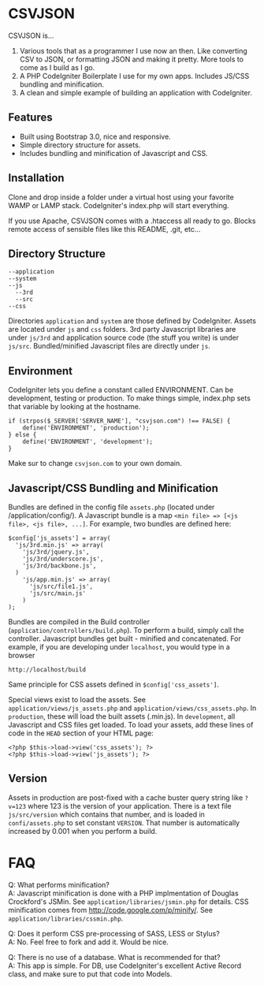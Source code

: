 CSVJSON
=======

CSVJSON is...

1.  Various tools that as a programmer I use now an then. Like converting CSV to JSON, or formatting JSON and making it pretty. More tools to come as I build as I go.
2.  A PHP CodeIgniter Boilerplate I use for my own apps. Includes JS/CSS bundling and minification.
3.  A clean and simple example of building an application with CodeIgniter.


Features
--------

- Built using Bootstrap 3.0, nice and responsive.
- Simple directory structure for assets.
- Includes bundling and minification of Javascript and CSS.


Installation
------------

Clone and drop inside a folder under a virtual host using your favorite WAMP or LAMP stack. CodeIgniter's index.php will start everything.

If you use Apache, CSVJSON comes with a .htaccess all ready to go. Blocks remote access of sensible files like this README, .git, etc...


Directory Structure
-------------------
```
--application
--system
--js
  --3rd
  --src
--css
```
Directories `application` and `system` are those defined by CodeIgniter. Assets are located under `js` and `css` folders. 3rd party Javascript libraries are under `js/3rd` and application source code (the stuff you write) is under `js/src`. Bundled/minified Javascript files are directly under `js`.


Environment
-----------

CodeIgniter lets you define a constant called ENVIRONMENT. Can be development, testing or production. To make things simple, index.php sets that variable by looking at the hostname.
```
if (strpos($_SERVER['SERVER_NAME'], "csvjson.com") !== FALSE) {
	define('ENVIRONMENT', 'production');
} else {
	define('ENVIRONMENT', 'development');
}
```
Make sur to change `csvjson.com` to your own domain.


Javascript/CSS Bundling and Minification
----------------------------------------

Bundles are defined in the config file `assets.php` (located under /application/config/). A Javascript bundle is a map `<min file> => [<js file>, <js file>, ...]`. For example, two bundles are defined here:
```
$config['js_assets'] = array(
  'js/3rd.min.js' => array(
    'js/3rd/jquery.js',
    'js/3rd/underscore.js',
    'js/3rd/backbone.js',
  )
	'js/app.min.js' => array(
	  'js/src/file1.js',
	  'js/src/main.js'
	)
);
```

Bundles are compiled in the Build controller (`application/controllers/build.php`). To perform a build, simply call the controller. Javascript bundles get built - minified and concatenated. For example, if you are developing under `localhost`, you would type in a browser
```
http://localhost/build
```

Same principle for CSS assets defined in `$config['css_assets']`.

Special views exist to load the assets. See `application/views/js_assets.php` and `application/views/css_assets.php`. In `production`, these will load the built assets (.min.js). In `development`, all Javascript and CSS files get loaded. To load your assets, add these lines of code in the `HEAD` section of your HTML page:
```
<?php $this->load->view('css_assets'); ?>		
<?php $this->load->view('js_assets'); ?>
```


Version
-------

Assets in production are post-fixed with a cache buster query string like `?v=123` where 123 is the version of your application. There is a text file `js/src/version` which contains that number, and is loaded in `confi/assets.php` to set constant `VERSION`. That number is automatically increased by 0.001 when you perform a build.

FAQ
===

Q: What performs minification? <br/>
A: Javascript minification is done with a PHP implmentation of Douglas Crockford's JSMin. See `application/libraries/jsmin.php` for details. CSS minification comes from http://code.google.com/p/minify/. See `application/libraries/cssmin.php`.

Q: Does it perform CSS pre-processing of SASS, LESS or Stylus? <br/>
A: No. Feel free to fork and add it. Would be nice.

Q: There is no use of a database. What is recommended for that? <br/>
A: This app is simple. For DB, use CodeIgniter's excellent Active Record class, and make sure to put that code into Models. 
